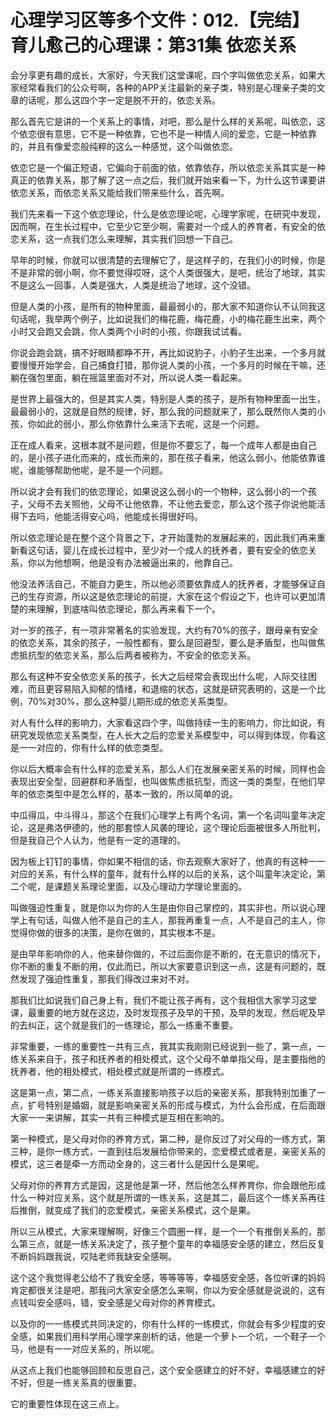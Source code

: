 # 心理学习区等多个文件：012.【完结】育儿愈己的心理课：第31集 依恋关系

会分享更有趣的成长，大家好，今天我们这堂课呢，四个字叫做依恋关系，如果大家经常看我们的公众号啊，各种的APP关注最新的亲子类，特别是心理亲子类的文章的话呢，那么这四个字一定是脱不开的，依恋关系。

那么首先它是讲的一个关系上的事情，对吧，那么是什么样的关系呢，叫依恋，这个依恋很有意思，它不是一种依靠，它也不是一种情人间的爱恋，它是一种依靠的，并且有像爱恋般纯粹的这么一种感觉，这个叫做依恋。

依恋它是一个偏正短语，它偏向于前面的依，依靠依存，所以依恋关系其实是一种真正的依靠关系，那了解了这一点之后，我们就开始来看一下，为什么这节课要讲依恋关系，而依恋关系又能给我们带来些什么，首先啊。

我们先来看一下这个依恋理论，什么是依恋理论呢，心理学家呢，在研究中发现，因而啊，在生长过程中，它至少它至少啊，需要对一个成人的养育者，有安全的依恋关系，这一点我们怎么来理解，其实我们回想一下自己。

早年的时候，你就可以很清楚的去理解它了，是这样子的，在我们小的时候，你是不是非常的弱小啊，你不要觉得哎呀，这个人类很强大，是吧，统治了地球，其实不是这么一回事，人类是强大，人类是统治了地球，这个没错。

但是人类的小孩，是所有的物种里面，最最弱小的，那大家不知道你认不认同我这句话呢，我举两个例子，比如说我们的梅花鹿，梅花鹿，小的梅花鹿生出来，两个小时又会跑又会跳，你人类两个小时的小孩，你跟我试试看。

你说会跑会跳，搞不好眼睛都睁不开，再比如说豹子，小豹子生出来，一个多月就要慢慢开始学会，自己捕食打猎，那你说人类的小孩，一个多月的时候在干嘛，还躺在强包里面，躺在摇篮里面对不对，所以说人类一看起来。

是世界上最强大的，但是其实人类，特别是人类的孩子，是所有物种里面一出生，最最弱小的，这就是自然的规律，好，那么我的问题就来了，那么既然你人类的小孩，你如此的弱小，那么你依靠什么来活下去呢，这是一个问题。

正在成人看来，这根本就不是问题，但是你不要忘了，每一个成年人都是由自己的，是小孩子进化而来的，成长而来的，那在孩子看来，他这么弱小，他能依靠谁呢，谁能够帮助他呢，是不是一个问题。

所以说才会有我们的依恋理论，如果说这么弱小的一个物种，这么弱小的一个孩子，父母不去关照他，父母不让他依靠，不让他去爱恋，那么这个孩子你说他能活得下去吗，他能活得安心吗，他能成长得很好吗。

所以依恋理论是在整个这个背景之下，才开始蓬勃的发展起来的，因此我们再来重新看这句话，婴儿在成长过程中，至少对一个成人的抚养者，要有安全的依恋关系，你以为他想啊，他是没有办法被逼出来的，他靠自己。

他没法养活自己，不能自力更生，所以他必须要依靠成人的抚养者，才能够保证自己的生存资源，所以这是依恋理论的前提，大家在这个假设之下，也许可以更加清楚的来理解，到底啥叫依恋理论，那么再来看下一个。

对一岁的孩子，有一项非常著名的实验发现，大约有70%的孩子，跟母亲有安全的依恋关系，其余的孩子，一般性都有，要么是回避型，要么是矛盾型，也叫做焦虑抵抗型的依恋关系，那么后两者被称为，不安全的依恋关系。

那么有这种不安全依恋关系的孩子，长大之后经常会表现出什么呢，人际交往困难，而且更容易陷入抑郁的情绪，和退缩的状态，这就是研究表明的，这是一个比例，70%对30%，那么这种婴儿期形成的依恋关系类型。

对人有什么样的影响力，大家看这四个字，叫做持续一生的影响力，你比如说，有研究发现依恋关系类型，在人长大之后的恋爱关系模型中，可以得到体现，你看这是一一对应的，你有什么样的依恋类型。

你以后大概率会有什么样的恋爱关系，那么人们在发展亲密关系的时候，同样也会表现出安全型，回避群和矛盾型，也叫做焦虑抵抗型，而这一类的类型，在他们早年的依恋类型中是怎么样的，基本一致的，所以简单的说。

中瓜得瓜，中斗得斗，那这个在我们心理学上有两个名词，第一个名词叫童年决定论，这是弗洛伊德的，他的那套惊人风袭的理论，这个理论后面被很多人所批判，但是我自己个人认为，他是有一定的道理的。

因为板上钉钉的事情，你如果不相信的话，你去观察大家好了，他真的有这种一一对应的关系，有什么样的童年，就有什么样的以后的关系，这个叫童年决定论，第二个呢，是课题关系理论里面，以及心理动力学理论里面的。

叫做强迫性重复，就是你以为你的人生是由你自己掌控的，其实非也，所以说心理学上有句话，叫做人他不是自己的主人，那我再重复一点，人不是自己的主人，你觉得你做的很多的决策，是你在做的，其实根本不是。

是由早年影响你的人，他来替你做的，不过后面你是不断的，在无意识的情况下，你不断的重复不断的用，仅此而已，所以大家要意识到这一点，这是有问题的，既然发现了强迫性重复，那我们得改过来对不对。

那我们比如说我们自己身上有，我们不能让孩子再有，这个我相信大家学习这堂课，最重要的地方就在这边，及时发现孩子及早的干预，及早的发现，然后呢及早的去纠正，这个就是我们的一练理论，那么一练重不重要。

非常重要，一练的重要性一共有三点，我其实我刚刚已经说到一些了，第一点，一练关系来自于，孩子和抚养者的相处模式，这个父母不单单指父母，是主要指他的抚养者，他的相处模式，相处模式就是所谓的一练模式。

这是第一点，第二点，一练关系直接影响孩子以后的亲密关系，那我特别加重了一点，扩号特别是婚姻，就是影响亲密关系的形成与模式，为什么会形成，在后面跟大家一一来讲解，其实一共有三种模式是互相在影响的。

第一种模式，是父母对你的养育方式，第二种，是你反过了对父母的一练方式，第三种，是你一练方式，一直到往后发展给你带来的，恋爱模式或者是，亲密关系的模式，这三者是牵一方而动全身的，这三者什么是因什么是果呢。

父母对你的养育方式是因，这是他是第一环，然后他怎么样养育你，你会跟他形成什么一种对应关系，这个就是所谓的一练关系，这是其二，最后这个一练关系再往后推倒，就变成了我们的恋爱模式，亲密关系模式，这个是果。

所以三从模式，大家来理解啊，好像三个圆圈一样，是一个一个有推倒关系的，那么第三点，就是一练关系决定了，孩子整个童年的幸福感安全感的建立，然后反复不断妈妈跟我说，哎陆老师我缺安全感啊。

这个这个我觉得老公给不了我安全感，等等等等，幸福感安全感，各位听课的妈妈肯定都很关注是吧，那我问大家安全感怎么来啊，你以为安全感就是说说的，这有点钱叫安全感吗，错，安全感是父母对你的养育模式。

以及你的一一练模式共同决定的，你有什么样的一练模式，你就会有多少程度的安全感，如果我们用科学用心理学来剖析的话，他是一个萝卜一个坑，一个鞋子一个马，他是有一一对应关系的，所以呢。

从这点上我们也能够回顾和反思自己，这个安全感建立的好不好，幸福感建立的好不好，但是一练关系真的很重要。

它的重要性体现在这三点上。